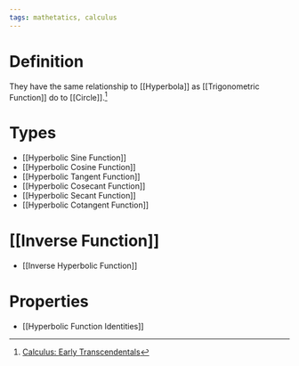 ```yaml
---
tags: mathetatics, calculus
---
```


# Definition

They have the same relationship to [[Hyperbola]] as [[Trigonometric Function]] do to [[Circle]].[^1]

# Types
- [[Hyperbolic Sine Function]]
- [[Hyperbolic Cosine Function]]
- [[Hyperbolic Tangent Function]]
- [[Hyperbolic Cosecant Function]]
- [[Hyperbolic Secant Function]]
- [[Hyperbolic Cotangent Function]]

# [[Inverse Function]]
- [[Inverse Hyperbolic Function]]

# Properties
- [[Hyperbolic Function Identities]]

[^1]: [Calculus: Early Transcendentals](zotero://open-pdf/library/items/EEFDQ9Y5?page=291)